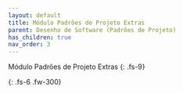 ```yaml
---
layout: default
title: Módulo Padrões de Projeto Extras
parent: Desenho de Software (Padrões de Projeto)
has_children: true
nav_order: 3
---
```


Módulo Padrões de Projeto Extras
{: .fs-9}

<!--Descrição-->
{: .fs-6 .fw-300}
